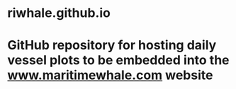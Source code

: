 # riwhale.github.io

# GitHub repository for hosting daily vessel plots to be embedded into the www.maritimewhale.com website
